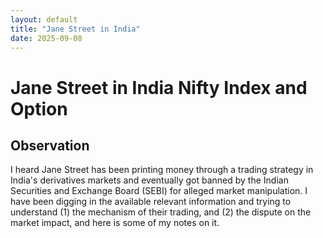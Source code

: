 ```yaml
---
layout: default
title: "Jane Street in India"
date: 2025-09-08
---
```


# Jane Street in India Nifty Index and Option

## Observation

I heard Jane Street has been printing money through a trading strategy in India's derivatives markets and eventually got banned by the Indian Securities and Exchange Board (SEBI) for alleged market manipulation. I have been digging in the available relevant information and trying to understand (1) the mechanism of their trading, and (2) the dispute on the market impact, and here is some of my notes on it.


